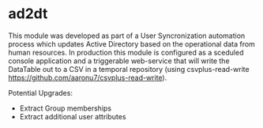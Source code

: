 # ad2dt

This module was developed as part of a User Syncronization automation process which updates Active Directory based on the operational data from human resources. In production this module is configured as a sceduled console application and a triggerable web-service that will write the DataTable out to a CSV in a temporal repository (using csvplus-read-write https://github.com/aaronu7/csvplus-read-write).



Potential Upgrades:
- Extract Group memberships
- Extract additional user attributes